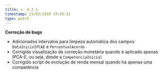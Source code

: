 ```yaml
---
title: v. 4.2.1
timestamp: 23/02/2018 19:26:11
type: patch
---
```


**Correção de bugs**
+ Adicionados intervalos para limpeza automática dos campos `DataInicioIPCAE` e `PercentualAcordo`
+ Corrigida visualização da correção monetária quando é aplicado apenas IPCA-E, ou seja, desde a `CompetenciaInicial`
+ Corrigido script de evolução de renda mensal quando há apenas uma competência